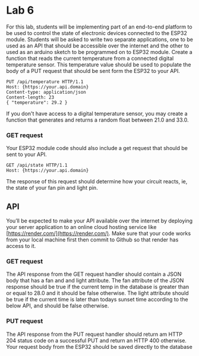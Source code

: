 # Lab 6

For this lab, students will be implementing part of an end-to-end platform to be used to control the state of electronic devices connected to the ESP32 module. Students will be asked to write two separate applications, one to be used as an API that should be accessible over the internet and the other to used as an arduino sketch to be programmed on to ESP32 module. Create a function that reads the current temperature from a connected digital temperature sensor. This temperature value should be used to populate the body of a PUT request that should be sent form the ESP32 to your API.
```
PUT /api/temperature HTTP/1.1
Host: {https://your.api.domain}
Content-type: application/json
Content-length: 23
{ "temperature": 29.2 }
```
If you don't have access to a digital temperature sensor, you may create a function that generates and returns a random float between 21.0 and 33.0. 

### GET request
Your ESP32 module code should also include a get request that should be sent to your API.
```
GET /api/state HTTP/1.1
Host: {https://your.api.domain}
```
The response of this request should determine how your circuit reacts, ie, the state of your fan pin and light pin.

## API
You’ll be expected to make your API available over the internet by deploying your server application to an online cloud hosting service like [https://render.com/](https://render.com/).
Make sure that your code works from your local machine first then commit to Github so that render has access to it.

### GET request
The API response from the GET request handler should contain a JSON body that has a fan and and light attribute. 
The fan attribute of the JSON response should be true if the current temp in the database is greater than or equal to 28.0 and it should be false otherwise. 
The light attribute should be true if the current time is later than todays sunset time according to the below API, and should be false otherwise. 

### PUT request

The API response from the PUT request handler should return am HTTP 204 status code on a successful PUT and return an HTTP 400 otherwise.
Your request body from the ESP32 should be saved directly to the database